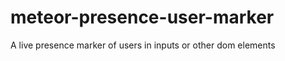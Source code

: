 meteor-presence-user-marker
===========================

A live presence marker of users in inputs or other dom elements
